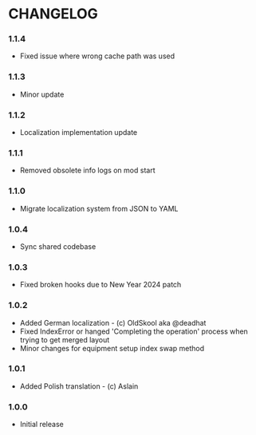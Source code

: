 # CHANGELOG

### 1.1.4

- Fixed issue where wrong cache path was used

### 1.1.3

- Minor update

### 1.1.2

- Localization implementation update

### 1.1.1

- Removed obsolete info logs on mod start

### 1.1.0

- Migrate localization system from JSON to YAML

### 1.0.4

- Sync shared codebase

### 1.0.3

- Fixed broken hooks due to New Year 2024 patch

### 1.0.2

- Added German localization - (c) OldSkool aka @deadhat
- Fixed IndexError or hanged 'Completing the operation' process when trying to get merged layout
- Minor changes for equipment setup index swap method 

### 1.0.1

- Added Polish translation - (c) Aslain

### 1.0.0

- Initial release

